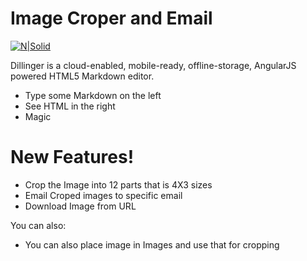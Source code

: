 # Image Croper and Email

[![N|Solid](https://cldup.com/dTxpPi9lDf.thumb.png)](https://nodejs.org)


Dillinger is a cloud-enabled, mobile-ready, offline-storage, AngularJS powered HTML5 Markdown editor.

  - Type some Markdown on the left
  - See HTML in the right
  - Magic

# New Features!

  - Crop the Image into 12 parts that is 4X3 sizes
  - Email Croped images to specific email
  - Download Image from URL

You can also:
  - You can also place image in Images and use that for cropping

